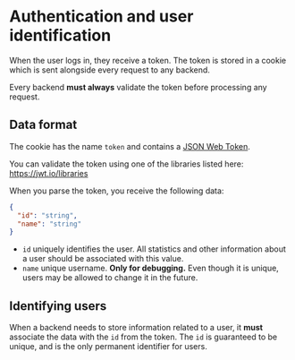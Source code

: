 # Authentication and user identification

When the user logs in, they receive a token.
The token is stored in a cookie which is sent alongside every request to any backend.

Every backend **must always** validate the token before processing any request.

## Data format

The cookie has the name `token` and contains a [JSON Web Token](https://jwt.io).

You can validate the token using one of the libraries listed here: https://jwt.io/libraries

When you parse the token, you receive the following data:
```json
{
  "id": "string",
  "name": "string"
}
```

- `id` uniquely identifies the user. All statistics and other information about a user should be associated with this value.
- `name` unique username. **Only for debugging.** Even though it is unique, users may be allowed to change it in the future.

## Identifying users

When a backend needs to store information related to a user, it **must** associate the data with the `id` from the token.
The `id` is guaranteed to be unique, and is the only permanent identifier for users.
